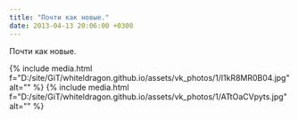 ```yaml
---
title: "Почти как новые."
date: 2013-04-13 20:06:00 +0300
---
```


Почти как новые.


{% include media.html f="D:/site/GiT/whiteldragon.github.io/assets/vk_photos/1/l1kR8MR0B04.jpg" alt="" %}
{% include media.html f="D:/site/GiT/whiteldragon.github.io/assets/vk_photos/1/ATtOaCVpyts.jpg" alt="" %}
